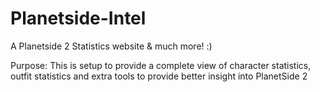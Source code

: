 Planetside-Intel
================

A Planetside 2 Statistics website &amp; much more! :)

Purpose:
This is setup to provide a complete view of character statistics, outfit statistics and extra tools to provide better insight  into PlanetSide 2 
